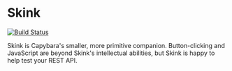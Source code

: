 Skink
=====

[![Build Status](https://travis-ci.org/toddthomas/skink.png)](http://travis-ci.org/toddthomas/skink)

Skink is Capybara's smaller, more primitive companion. Button-clicking
and JavaScript are beyond Skink's intellectual abilities, but Skink is
happy to help test your REST API.
